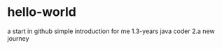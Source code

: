 # hello-world
a start in github
simple introduction for me
  1.3-years java coder
  2.a new journey 
